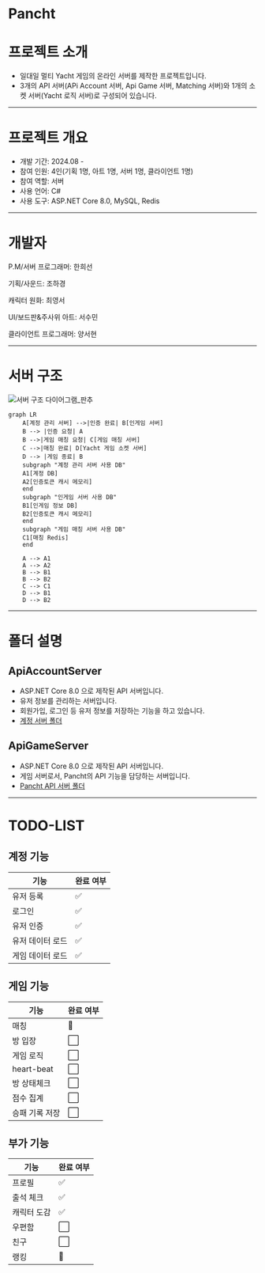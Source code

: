 # Pancht
# 프로젝트 소개
- 일대일 멀티 Yacht 게임의 온라인 서버를 제작한 프로젝트입니다.
- 3개의 API 서버(APi Account 서버, Api Game 서버, Matching 서버)와 1개의 소켓 서버(Yacht 로직 서버)로 구성되어 있습니다.

---

# 프로젝트 개요
- 개발 기간: 2024.08 -
- 참여 인원: 4인(기획 1명, 아트 1명, 서버 1명, 클라이언트 1명)
- 참여 역할: 서버
- 사용 언어: C#
- 사용 도구: ASP.NET Core 8.0, MySQL, Redis

---
# 개발자

P.M/서버 프로그래머: 한희선

기획/사운드: 조하경

캐릭터 원화: 최영서

UI/보드판&주사위 아트: 서수민

클라이언트 프로그래머: 양서현

---
# 서버 구조
![서버 구조 다이어그램_판추](https://github.com/user-attachments/assets/a39f4a5c-d648-4bc3-a90b-b87872801e42)


```mermaid
graph LR
    A[계정 관리 서버] -->|인증 완료| B[인게임 서버]
    B --> |인증 요청| A
    B -->|게임 매칭 요청| C[게임 매칭 서버]
    C -->|매칭 완료| D[Yacht 게임 소켓 서버]
    D --> |게임 종료| B
    subgraph "계정 관리 서버 사용 DB"
    A1[계정 DB]
    A2[인증토큰 캐시 메모리]
    end
    subgraph "인게임 서버 사용 DB"
    B1[인게임 정보 DB]
    B2[인증토큰 캐시 메모리]
    end
    subgraph "게임 매칭 서버 사용 DB"
    C1[매칭 Redis]
    end
    
    A --> A1
    A --> A2
    B --> B1
    B --> B2
    C --> C1
    D --> B1
    D --> B2
```

---
# 폴더 설명
## ApiAccountServer
- ASP.NET Core 8.0 으로 제작된 API 서버입니다.
- 유저 정보를 관리하는 서버입니다.
- 회원가입, 로그인 등 유저 정보를 저장하는 기능을 하고 있습니다.
- [계정 서버 폴더](https://github.com/hhes0225/Pancht/tree/main/ApiAccountServer)
  
## ApiGameServer
- ASP.NET Core 8.0 으로 제작된 API 서버입니다.
- 게임 서버로서, Pancht의 API 기능을 담당하는 서버입니다.
- [Pancht API 서버 폴더](https://github.com/hhes0225/Pancht/tree/main/ApiGameServer)

---

# TODO-LIST

## 계정 기능
| 기능           | 완료 여부 |
| -------------- | -------- |
| 유저 등록      | ✅       |
| 로그인         | ✅       |
| 유저 인증      | ✅       |
| 유저 데이터 로드 | ✅       |
| 게임 데이터 로드 | ✅       |

## 게임 기능
| 기능           | 완료 여부 |
| -------------- | -------- |
| 매칭           | 🔄       |
| 방 입장        | ⬜       |
| 게임 로직      | ⬜       |
| heart-beat    | ⬜       |
| 방 상태체크    | ⬜       |
| 점수 집계      | ⬜       |
| 승패 기록 저장 | ⬜       |

## 부가 기능
| 기능           | 완료 여부 |
| -------------- | -------- |
| 프로필         | ✅       |
| 출석 체크      | ✅       |
| 캐릭터 도감    | ✅       |
| 우편함         | ⬜       |
| 친구           | ⬜       |
| 랭킹           | 🔄       |

